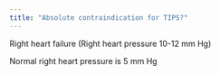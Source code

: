 ```yaml
---
title: "Absolute contraindication for TIPS?"
---
```

Right heart failure (Right heart pressure 10-12 mm Hg) 

Normal right heart pressure is 5 mm Hg

